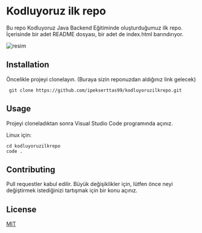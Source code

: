 # Kodluyoruz ilk repo
Bu repo Kodluyoruz Java Backend Eğitiminde oluşturduğumuz ilk repo. İçerisinde bir adet README dosyası, bir adet de index.html barındırıyor.

![resim](https://webodasi.com/wp-content/uploads/2020/11/github-nedir.png)

## Installation
Öncelikle projeyi clonelayın. (Buraya sizin reponuzdan aldığınız link gelecek)
```
 git clone https://github.com/ipekserttas99/kodluyoruzilkrepo.git 
 ```

## Usage
Projeyi cloneladıktan sonra Visual Studio Code programında açınız.

Linux için:
```
cd kodluyoruzilkrepo
code .
```

## Contributing
Pull requestler kabul edilir. Büyük değişiklikler için, lütfen önce neyi değiştirmek istediğinizi tartışmak için bir konu açınız.

## License
[MIT](https://choosealicense.com/licenses/mit/)
